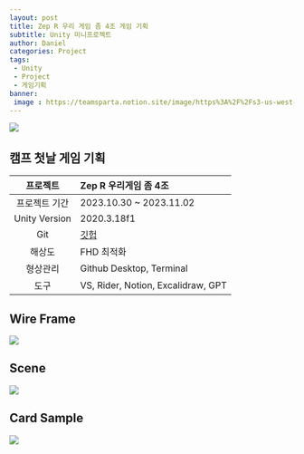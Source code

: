 ```yaml
---
layout: post
title: Zep R 우리 게임 좀 4조 게임 기획
subtitle: Unity 미니프로젝트
author: Daniel
categories: Project
tags: 
 - Unity
 - Project
 - 게임기획
banner:
 image : https://teamsparta.notion.site/image/https%3A%2F%2Fs3-us-west-2.amazonaws.com%2Fsecure.notion-static.com%2Fb260cae4-a3d0-448b-be5d-7486d5925148%2F34.png?table=block&id=9e7562fc-62db-4d05-bb21-4e95a2e04542&spaceId=83c75a39-3aba-4ba4-a792-7aefe4b07895&width=2000&userId=&cache=v2
---
```


![](https://teamsparta.notion.site/image/https%3A%2F%2Fs3-us-west-2.amazonaws.com%2Fsecure.notion-static.com%2Fb260cae4-a3d0-448b-be5d-7486d5925148%2F34.png?table=block&id=9e7562fc-62db-4d05-bb21-4e95a2e04542&spaceId=83c75a39-3aba-4ba4-a792-7aefe4b07895&width=2000&userId=&cache=v2)

캠프 첫날 게임 기획
--

|프로젝트|Zep R 우리게임 좀 4조|
|:--:|:--|
|프로젝트 기간|2023.10.30 ~ 2023.11.02|
|Unity Version|2020.3.18f1|
|Git|[깃헙](https://github.com/jhoon8903/ZerRWooriGame4Jo)|
|해상도|FHD 최적화|
|형상관리|Github Desktop, Terminal|
|도구|VS, Rider, Notion, Excalidraw, GPT|

## Wire Frame
![](https://www.notion.so/image/https%3A%2F%2Fprod-files-secure.s3.us-west-2.amazonaws.com%2F83c75a39-3aba-4ba4-a792-7aefe4b07895%2F44636616-3f4c-4e00-86e0-c4d49bd8b702%2FZepR%25E1%2584%2585%25E1%2585%25AE%25E1%2584%2580%25E1%2585%25B5%25E1%2584%2580%25E1%2585%25A6%25E1%2584%258B%25E1%2585%25B5%25E1%2586%25B74%25E1%2584%258C%25E1%2585%25A9.png?table=block&id=fdd57dc1-ee7a-4f4e-8689-15f5937bfa42&spaceId=83c75a39-3aba-4ba4-a792-7aefe4b07895&width=2000&userId=2bea3984-c787-454e-9d91-bfb44fb457aa&cache=v2)

## Scene
![](https://www.notion.so/image/https%3A%2F%2Fprod-files-secure.s3.us-west-2.amazonaws.com%2F83c75a39-3aba-4ba4-a792-7aefe4b07895%2F30087373-bcf2-4c04-8fc4-3d7ab7ae1a10%2FSceneStructure.png?table=block&id=f0d97ca5-2b2a-473b-ad15-553fef9ff851&spaceId=83c75a39-3aba-4ba4-a792-7aefe4b07895&width=2000&userId=2bea3984-c787-454e-9d91-bfb44fb457aa&cache=v2)

## Card Sample
![](https://www.notion.so/image/https%3A%2F%2Fprod-files-secure.s3.us-west-2.amazonaws.com%2F83c75a39-3aba-4ba4-a792-7aefe4b07895%2F814ef12e-0a3f-4f21-b224-9ca490f46485%2FCard_Sample.png?table=block&id=e373edbc-1169-482e-9a26-79bfda3d775f&spaceId=83c75a39-3aba-4ba4-a792-7aefe4b07895&width=1830&userId=2bea3984-c787-454e-9d91-bfb44fb457aa&cache=v2)


